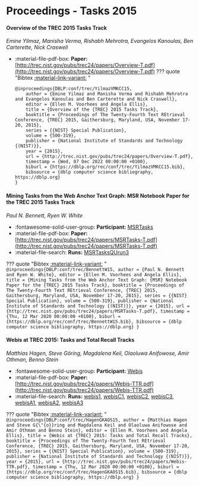 # Proceedings - Tasks 2015 

#### Overview of the TREC 2015 Tasks Track

_Emine Yilmaz, Manisha Verma, Rishabh Mehrotra, Evangelos Kanoulas, Ben Carterette, Nick Craswell_

- :material-file-pdf-box: **Paper:** [http://trec.nist.gov/pubs/trec24/papers/Overview-T.pdf](http://trec.nist.gov/pubs/trec24/papers/Overview-T.pdf)
??? quote "Bibtex [:material-link-variant:](https://dblp.org/rec/conf/trec/YilmazVMKCC15.bib) "
	```
	@inproceedings{DBLP:conf/trec/YilmazVMKCC15,
		author = {Emine Yilmaz and Manisha Verma and Rishabh Mehrotra and Evangelos Kanoulas and Ben Carterette and Nick Craswell},
		editor = {Ellen M. Voorhees and Angela Ellis},
		title = {Overview of the {TREC} 2015 Tasks Track},
		booktitle = {Proceedings of The Twenty-Fourth Text REtrieval Conference, {TREC} 2015, Gaithersburg, Maryland, USA, November 17-20, 2015},
		series = {{NIST} Special Publication},
		volume = {500-319},
		publisher = {National Institute of Standards and Technology {(NIST)}},
		year = {2015},
		url = {http://trec.nist.gov/pubs/trec24/papers/Overview-T.pdf},
		timestamp = {Wed, 07 Dec 2022 00:00:00 +0100},
		biburl = {https://dblp.org/rec/conf/trec/YilmazVMKCC15.bib},
		bibsource = {dblp computer science bibliography, https://dblp.org}
	}
	```

#### Mining Tasks from the Web Anchor Text Graph: MSR Notebook Paper  for the TREC 2015 Tasks Track

_Paul N. Bennett, Ryen W. White_

- :fontawesome-solid-user-group: **Participant:** [MSRTasks](./participants.md#msrtasks)
- :material-file-pdf-box: **Paper:** [http://trec.nist.gov/pubs/trec24/papers/MSRTasks-T.pdf](http://trec.nist.gov/pubs/trec24/papers/MSRTasks-T.pdf)
- :material-file-search: **Runs:** [MSRTasksQUrun3](./runs.md#msrtasksqurun3)

??? quote "Bibtex [:material-link-variant:](https://dblp.org/rec/conf/trec/BennettW15.bib) "
	```
	@inproceedings{DBLP:conf/trec/BennettW15,
		author = {Paul N. Bennett and Ryen W. White},
		editor = {Ellen M. Voorhees and Angela Ellis},
		title = {Mining Tasks from the Web Anchor Text Graph: {MSR} Notebook Paper for the {TREC} 2015 Tasks Track},
		booktitle = {Proceedings of The Twenty-Fourth Text REtrieval Conference, {TREC} 2015, Gaithersburg, Maryland, USA, November 17-20, 2015},
		series = {{NIST} Special Publication},
		volume = {500-319},
		publisher = {National Institute of Standards and Technology {(NIST)}},
		year = {2015},
		url = {http://trec.nist.gov/pubs/trec24/papers/MSRTasks-T.pdf},
		timestamp = {Thu, 12 Mar 2020 00:00:00 +0100},
		biburl = {https://dblp.org/rec/conf/trec/BennettW15.bib},
		bibsource = {dblp computer science bibliography, https://dblp.org}
	}
	```

#### Webis at TREC 2015: Tasks and Total Recall Tracks

_Matthias Hagen, Steve Göring, Magdalena Keil, Olaoluwa Anifowose, Amir Othman, Benno Stein_

- :fontawesome-solid-user-group: **Participant:** [Webis](./participants.md#webis)
- :material-file-pdf-box: **Paper:** [http://trec.nist.gov/pubs/trec24/papers/Webis-TTR.pdf](http://trec.nist.gov/pubs/trec24/papers/Webis-TTR.pdf)
- :material-file-search: **Runs:** [webis1](./runs.md#webis1), [webisC1](./runs.md#webisc1), [webisC2](./runs.md#webisc2), [webisC3](./runs.md#webisc3), [webisA1](./runs.md#webisa1), [webisA2](./runs.md#webisa2), [webisA3](./runs.md#webisa3)

??? quote "Bibtex [:material-link-variant:](https://dblp.org/rec/conf/trec/HagenGKAOS15.bib) "
	```
	@inproceedings{DBLP:conf/trec/HagenGKAOS15,
		author = {Matthias Hagen and Steve G{\"{o}}ring and Magdalena Keil and Olaoluwa Anifowose and Amir Othman and Benno Stein},
		editor = {Ellen M. Voorhees and Angela Ellis},
		title = {Webis at {TREC} 2015: Tasks and Total Recall Tracks},
		booktitle = {Proceedings of The Twenty-Fourth Text REtrieval Conference, {TREC} 2015, Gaithersburg, Maryland, USA, November 17-20, 2015},
		series = {{NIST} Special Publication},
		volume = {500-319},
		publisher = {National Institute of Standards and Technology {(NIST)}},
		year = {2015},
		url = {http://trec.nist.gov/pubs/trec24/papers/Webis-TTR.pdf},
		timestamp = {Thu, 12 Mar 2020 00:00:00 +0100},
		biburl = {https://dblp.org/rec/conf/trec/HagenGKAOS15.bib},
		bibsource = {dblp computer science bibliography, https://dblp.org}
	}
	```


